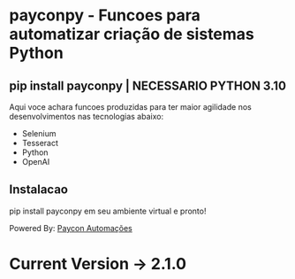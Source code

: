 # payconpy - Funcoes para automatizar criação de sistemas Python

## pip install payconpy | NECESSARIO PYTHON 3.10

Aqui voce achara funcoes produzidas para ter maior agilidade nos desenvolvimentos nas tecnologias abaixo:

* Selenium
* Tesseract
* Python
* OpenAI

## Instalacao

pip install payconpy em seu ambiente virtual e pronto!

Powered By: [Paycon Automações](https://github.com/Paycon-Automacoes)

# Current Version -> 2.1.0
